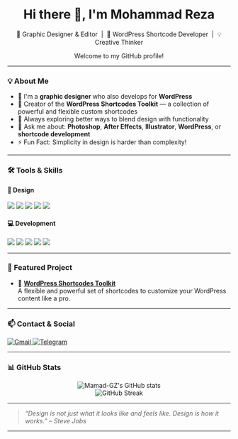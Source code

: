 <h1 align="center">Hi there 👋, I'm Mohammad Reza</h1>

<p align="center">
  🎨 Graphic Designer & Editor &nbsp;|&nbsp; 🧩 WordPress Shortcode Developer &nbsp;|&nbsp; 💡 Creative Thinker
</p>

<p align="center">
  Welcome to my GitHub profile!
</p>

---

### 💡 About Me

- 🎨 I'm a **graphic designer** who also develops for **WordPress**
- 🧩 Creator of the **WordPress Shortcodes Toolkit** — a collection of powerful and flexible custom shortcodes
- 🌱 Always exploring better ways to blend design with functionality
- 💬 Ask me about: **Photoshop**, **After Effects**, **Illustrator**, **WordPress**, or **shortcode development**
- ⚡ Fun Fact: Simplicity in design is harder than complexity!

---

### 🛠️ Tools & Skills

#### 🎨 Design
<p>
  <img src="https://img.shields.io/badge/Adobe%20Photoshop-31A8FF?style=flat-square&logo=Adobe-Photoshop&logoColor=white" />
  <img src="https://img.shields.io/badge/Adobe%20Premiere%20Pro-9999FF?style=flat-square&logo=Adobe-Premiere-Pro&logoColor=white" />
  <img src="https://img.shields.io/badge/After%20Effects-9999FF?style=flat-square&logo=Adobe-After-Effects&logoColor=white" />
  <img src="https://img.shields.io/badge/Illustrator-FF9A00?style=flat-square&logo=Adobe-Illustrator&logoColor=white" />
  <img src="https://img.shields.io/badge/Blender-F5792A?style=flat-square&logo=blender&logoColor=white" />
</p>

#### 💻 Development
<p>
  <img src="https://img.shields.io/badge/PHP-777BB4?style=flat-square&logo=php&logoColor=white" />
  <img src="https://img.shields.io/badge/HTML5-E34F26?style=flat-square&logo=html5&logoColor=white" />
  <img src="https://img.shields.io/badge/JavaScript-F7DF1E?style=flat-square&logo=javascript&logoColor=black" />
  <img src="https://img.shields.io/badge/WordPress-21759B?style=flat-square&logo=wordpress&logoColor=white" />
  <img src="https://img.shields.io/badge/Python-3776AB?style=flat-square&logo=python&logoColor=white" />
</p>

---

### 📁 Featured Project

- 🔌 **[WordPress Shortcodes Toolkit](https://github.com/Mamad-GZ/...)**  
  A flexible and powerful set of shortcodes to customize your WordPress content like a pro.

---

### 📫 Contact & Social

<p>
  <a href="mailto:mamadgzn@gmail.com">
    <img src="https://img.shields.io/badge/Gmail-D14836?style=flat-square&logo=gmail&logoColor=white" alt="Gmail" />
  </a>
  <a href="https://t.me/mamadgz" target="_blank">
    <img src="https://img.shields.io/badge/Telegram-2CA5E0?style=flat-square&logo=telegram&logoColor=white" alt="Telegram" />
  </a>
</p>

---

### 📊 GitHub Stats

<p align="center">
  <img src="https://github-readme-stats.vercel.app/api?username=Mamad-GZ&show_icons=true&theme=tokyonight" alt="Mamad-GZ's GitHub stats" />
  <br/>
  <img src="https://github-readme-streak-stats.herokuapp.com?user=Mamad-GZ&theme=tokyonight" alt="GitHub Streak" />
</p>

---

> _“Design is not just what it looks like and feels like. Design is how it works.” – Steve Jobs_

---
